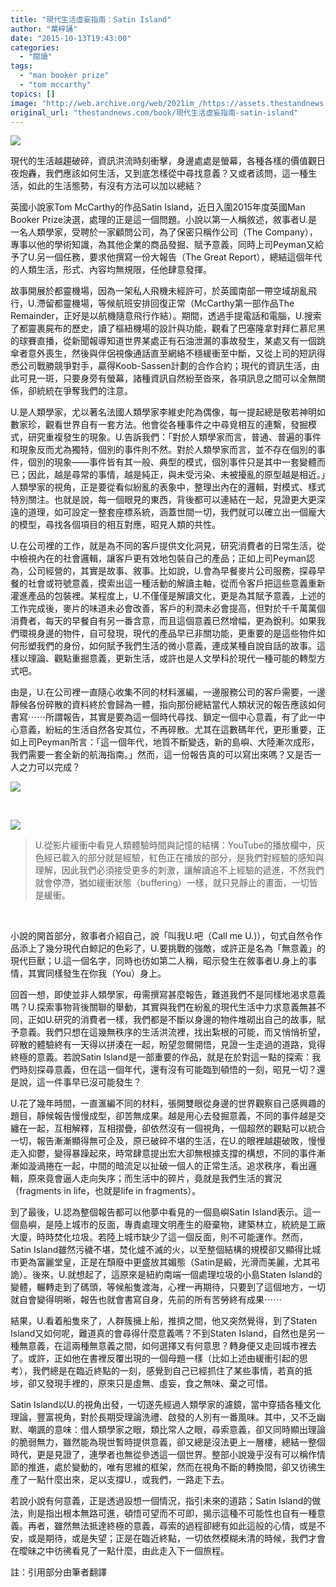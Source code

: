 ```yaml
---
title: "現代生活虛妄指南：Satin Island"
author: "葉梓誦"
date: "2015-10-13T19:43:00"
categories:
  - "閱讀"
tags:
  - "man booker prize"
  - "tom mccarthy"
topics: []
image: "http://web.archive.org/web/2021im_/https://assets.thestandnews.com/media/photos/unnamed_NP0tl.gif"
original_url: "thestandnews.com/book/現代生活虛妄指南-satin-island"
---
```

![](http://web.archive.org/web/2021im_/https://assets.thestandnews.com/media/photos/unnamed_NP0tl.gif)

現代的生活越趨破碎，資訊洪流時刻衝擊，身邊處處是螢幕，各種各樣的價值觀日夜炮轟，我們應該如何生活，又到底怎樣從中尋找意義？又或者該問，這一種生活，如此的生活態勢，有沒有方法可以加以總結？

英國小說家Tom McCarthy的作品Satin Island，近日入圍2015年度英國Man Booker Prize決選，處理的正是這一個問題。小說以第一人稱敘述，敘事者U.是一名人類學家，受聘於一家顧問公司，為了保密只稱作公司（The Company），專事以他的學術知識，為其他企業的商品發掘、賦予意義，同時上司Peyman又給予了U.另一個任務，要求他撰寫一份大報告（The Great Report），總結這個年代的人類生活，形式、內容均無規限，任他肆意發揮。

故事開展於都靈機場，因為一架私人飛機未經許可，於英國南部一帶空域胡亂飛行，U.滯留都靈機場，等候航班安排回復正常（McCarthy第一部作品The Remainder，正好是以航機隨意飛行作結）。期間，透過手提電話和電腦，U.搜索了都靈裹屍布的歷史，讀了樞紐機場的設計與功能，觀看了巴塞隆拿對拜仁慕尼黑的球賽直播，從新聞報導知道世界某處正有石油泄漏的事故發生，某處又有一個跳傘者意外喪生，然後與伴侶視像通話直至網絡不穩緩衝至中斷，又從上司的短訊得悉公司戰勝競爭對手，贏得Koob-Sassen計劃的合作合約；現代的資訊生活，由此可見一斑，只要身旁有螢幕，諸種資訊自然紛至沓來，各項訊息之間可以全無關係，卻統統在爭奪我們的注意。

U.是人類學家，尤以著名法國人類學家李維史陀為偶像，每一提起總是敬若神明如數家珍，觀看世界自有一套方法。他會從各種事件之中尋覓相互的連繫，發掘模式，研究重複發生的現象。U.告訴我們：「對於人類學家而言，普通、普遍的事件和現象反而尤為獨特，個別的事件則不然。對於人類學家而言，並不存在個別的事件，個別的現象——事件皆有其一般、典型的模式，個別事件只是其中一套變體而已；因此，越是尋常的事情，越是純正，與未受污染、未被擾亂的原型越是相近。」人類學家的視角，正是要從看似紛亂的表象中，整理出內在的邏輯，對模式、樣式特別關注。也就是說，每一個眼見的東西，背後都可以連結在一起，見證更大更深遠的道理，如可設定一整套座標系統，涵蓋世間一切，我們就可以確立出一個龐大的模型，尋找各個項目的相互對應，昭見人類的共性。

U.在公司裡的工作，就是為不同的客戶提供文化洞見，研究消費者的日常生活，從中檢視內在的社會邏輯，讓客戶更有效地包裝自己的產品；正如上司Peyman認為，公司經營的，其實是故事、敘事。比如說，U.會為早餐麥片公司服務，探尋早餐的社會或符號意義，摸索出這一種活動的解讀主軸，從而令客戶把這些意義重新灌進產品的包裝裡。某程度上，U.不僅僅是解讀文化，更是為其賦予意義，上述的工作完成後，麥片的味道未必會改善，客戶的利潤未必會提高，但對於千千萬萬個消費者，每天的早餐自有另一番含意，而且這個意義已然增幅，更為銳利。如果我們環視身邊的物件，自可發現，現代的產品早已非關功能，更重要的是這些物件如何形塑我們的身份，如何賦予我們生活的微小意義，連成某種自說自話的故事。這樣以理論、觀點重掘意義，更新生活，或許也是人文學科於現代一種可能的轉型方式吧。

由是，U.在公司裡一直隨心收集不同的材料滙編，一邊服務公司的客戶需要，一邊靜候各份碎散的資料終於會歸為一體，指向那份總結當代人類狀況的報告應該如何書寫⋯⋯所謂報告，其實是要為這一個時代尋找、鎖定一個中心意義，有了此一中心意義，紛紜的生活自然各安其位，不再碎散。尤其在這數碼年代，更形重要，正如上司Peyman所言：「這一個年代，地質不斷變迭，新的島嶼、大陸漸次成形，我們需要一套全新的航海指南。」然而，這一份報告真的可以寫出來嗎？又是否一人之力可以完成？

![](http://web.archive.org/web/2021im_/https://assets.thestandnews.com/media/photos/unnamedEFBC93_uNVqw.gif)

 

![](http://web.archive.org/web/2021im_/https://assets.thestandnews.com/media/photos/unnamedEFBC92_hSgMx.png)
> U.從影片緩衝中看見人類體驗時間與記憶的結構：YouTube的播放欄中，灰色經已載入的部分就是經驗，紅色正在播放的部分，是我們對經驗的感知與理解，因此我們必須接受更多的刺激，讓解讀追不上經驗的遞進，不然我們就會停滯，猶如緩衝狀態（buffering）一樣，就只見靜止的畫面，一切皆是緩衝。

 

小說的開首部分，敘事者介紹自己，說「叫我U.吧（Call me U.)），句式自然令作品添上了幾分現代白鯨記的色彩了，U.要挑戰的強敵，或許正是名為「無意義」的現代巨獸；U.這一個名字，同時也彷如第二人稱，昭示發生在敘事者U.身上的事情，其實同樣發生在你我（You）身上。

回首一想，即使並非人類學家，毋需撰寫甚麼報告，難道我們不是同樣地渴求意義嗎？U.探索事物背後關聯的舉動，其實與我們在紛亂的現代生活中力求意義無甚不同，正如U.研究的消費者一樣，我們都是不斷以身邊的物件堆砌出自己的故事，賦予意義。我們只想在這幾無秩序的生活洪流裡，找出紮根的可能，而又悄悄祈望，碎散的體驗終有一天得以拼湊在一起，盼望忽爾開悟，見證一生走過的道路，覓得終極的意義。若說Satin Island是一部重要的作品，就是在於對這一點的探索：我們時刻探尋意義，但在這一個年代，還有沒有可能臨到頓悟的一刻，昭見一切？還是說，這一件事早已沒可能發生？

U.花了幾年時間，一直滙編不同的材料，張開雙眼從身邊的世界觀察自己感興趣的題目，靜候報告慢慢成型，卻苦無成果。越是用心去發掘意義，不同的事件越是交纏在一起，互相解釋，互相摺疊，卻依然沒有一個視角，一個超然的觀點可以統合一切，報告漸漸顯得無可企及，原已破碎不堪的生活，在U.的眼裡越趨破敗，慢慢走入抑鬱，變得暴躁起來，時常肆意提出宏大卻無根據支撐的構想，不同的事件漸漸如漩渦捲在一起，中間的暗流足以扯破一個人的正常生活。追求秩序，看出邏輯，原來竟會逼人走向失序；而生活中的碎片，竟就是我們生活的實況（fragments in life，也就是life in fragments）。

到了最後，U.認為整個報告都可以他夢中看見的一個島嶼Satin Island表示。這一個島嶼，是陸上城市的反面，專責處理文明產生的廢棄物，建築林立，統統是工廠大廈，時時焚化垃圾。若陸上城市缺少了這一個反面，則不可能運作。然而，Satin Island雖然污穢不堪，焚化爐不滅的火，以至整個結構的規模卻又顯得比城市更為富麗堂皇，正是在頹廢中更盛放其媚態（Satin是緞，光滑而美麗，尤其弔詭）。後來，U.就想起了，這原來是紐約南端一個處理垃圾的小島Staten Island的變體，輾轉走到了碼頭，等候船隻渡海，心裡一再期待，只要到了這個地方，一切就自會變得明晰，報告也就會書寫自身，先前的所有苦勞終有成果⋯⋯

結果，U.看着船隻來了，人群簇擁上船，推擠之間，他又突然覺得，到了Staten Island又如何呢，難道真的會尋得什麼意義嗎？不到Staten Island，自然也是另一種無意義，在這兩種無意義之間，如何選擇又有何意思？轉身便又走回城市裡去了。或許，正如他在書裡反覆出現的一個母題一樣（比如上述由緩衝引起的思考），我們總是在臨近終點的一刻，感覺到自己已經抓住了某些事情，若真的抵埗，卻又發現手裡的，原來只是虛無、虛妄，食之無味、棄之可惜。

Satin Island以U.的視角出發，一切遂先經過人類學家的濾鏡，當中穿插各種文化理論，豐富視角，對於長期受理論洗禮、啟發的人別有一番風味。其中，又不乏幽默、嘲諷的意味：借人類學家之眼，類比常人之眼，尋索意義，卻又同時顯出理論的脆弱無力，雖然能為現世暫時提供意義，卻又總是沒法更上一層樓，總結一整個時代，更是見證了，連學者也無從參透這一個世界。整部小說幾乎沒有可以稱作情節的推進，處於變動的，唯有思維的框架，然而在視角不斷的轉換間，卻又彷彿生產了一點什麼出來，足以支撐U.，或我們，一路走下去。

若說小說有何意義，正是透過設想一個情況，指引未來的道路；Satin Island的做法，則是指出根本無路可進，頓悟可望而不可即，揭示這種不可能性也自有一種意義。再者，雖然無法抵達終極的意義，尋索的過程卻總有如此這般的心情，或是不安，或是期待，或是失望；正是在臨近終點，一切依然模糊未清的時候，我們才會在曖昧之中彷彿看見了一點什麼，由此走入下一個旅程。

註：引用部分由筆者翻譯